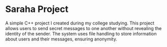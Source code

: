 # Saraha Project
A simple C++ project I created during my college studying. This project allows users to send secret messages to one another without revealing the identity of the sender. The system uses file handling to store information about users and their messages, ensuring anonymity.
